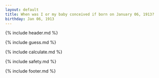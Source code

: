 ```yaml
---
layout: default
title: When was I or my baby conceived if born on January 06, 1913?
birthday: Jan 06, 1913
---
```


{% include header.md %}

{% include guess.md %}

{% include calculate.md %}

{% include safety.md %}

{% include footer.md %}



